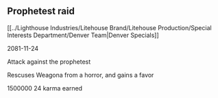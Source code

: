 ## Prophetest raid
[[../Lighthouse Industries/Litehouse Brand/Litehouse Production/Special Interests Department/Denver Team|Denver Specials]]

2081-11-24

Attack against the prophetest

Rescuses Weagona from a horror, and gains a favor

1500000
24 karma earned